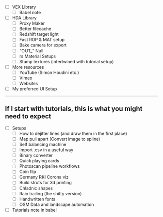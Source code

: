 - [ ] VEX Library
	- [ ] Babel note
- [ ] HDA Library
	- [ ] Proxy Maker
	- [ ] Better filecache
	- [ ] Redshift target light
	- [ ] Fast ROP & MAT setup
	- [ ] Bake camera for export
	- [ ] "OUT_" Null
	- [ ] rs Material Setups
	- [ ] Stamp textures (intertwined with tutorial setup)
- [ ] More resources
	- [ ] YouTube (Simon Houdini etc.)
	- [ ] Vimeo
	- [ ] Websites
- [ ] My preferred UI Setup

---
## If I start with tutorials, this is what you might need to expect
- [ ] Setups
	- [ ] How to dejitter lines (and draw them in the first place)
	- [ ] Map pull apart (Convert image to spline)
	- [ ] Self balancing machine
	- [ ] Import .csv in a useful way
	- [ ] Binary converter
	- [ ] Quick playing cards
	- [ ] Photoscan pipeline workflows
	- [ ] Coin flip
	- [ ] Germany RKI Corona viz
	- [ ] Build struts for 3d printing
	- [ ] Chladnic shapes
	- [ ] Rain trailing (the shitty version)
	- [ ] Handwritten fonts
	- [ ] OSM Data and landscape automation
- [ ] Tutorials note in babel